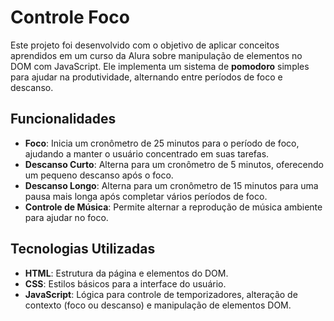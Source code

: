 # Controle Foco

Este projeto foi desenvolvido com o objetivo de aplicar conceitos aprendidos em um curso da Alura sobre manipulação de elementos no DOM com JavaScript. Ele implementa um sistema de **pomodoro** simples para ajudar na produtividade, alternando entre períodos de foco e descanso.

## Funcionalidades

- **Foco**: Inicia um cronômetro de 25 minutos para o período de foco, ajudando a manter o usuário concentrado em suas tarefas.
- **Descanso Curto**: Alterna para um cronômetro de 5 minutos, oferecendo um pequeno descanso após o foco.
- **Descanso Longo**: Alterna para um cronômetro de 15 minutos para uma pausa mais longa após completar vários períodos de foco.
- **Controle de Música**: Permite alternar a reprodução de música ambiente para ajudar no foco.

## Tecnologias Utilizadas

- **HTML**: Estrutura da página e elementos do DOM.
- **CSS**: Estilos básicos para a interface do usuário.
- **JavaScript**: Lógica para controle de temporizadores, alteração de contexto (foco ou descanso) e manipulação de elementos DOM.
